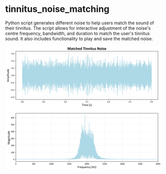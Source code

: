 # tinnitus_noise_matching
Python script generates different noise to help users match the sound of their tinnitus. The script allows for interactive adjustment of the noise's centre frequency, bandwidth, and duration to match the user's tinnitus sound. It also includes functionality to play and save the matched noise.

  <img src="./matched_tinnitus_noise.png" alt="Matched Tinnitus Noise" width="620"/>
